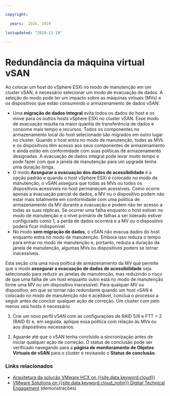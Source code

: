 ```yaml
---

copyright:

  years:  2016, 2019

lastupdated: "2018-11-19"

---
```


# Redundância da máquina virtual vSAN

Ao colocar um host do vSphere ESXi no modo de manutenção em um cluster vSAN, é necessário selecionar um modo de evacuação de dados. A seleção do modo pode ter um impacto sobre as máquinas virtuais (MVs) e os dispositivos que estão consumindo o armazenamento de dados vSAN:
* Uma **migração de dados integral** evita todos os dados do host e os move para os outros hosts vSphere ESXi no cluster vSAN. Esse modo de evacuação resulta na maior quantia de transferência de dados e consome mais tempo e recursos. Todos os componentes no armazenamento local do host selecionado são migrados em outro lugar no cluster. Quando o host entra no modo de manutenção, todas as MVs e os dispositivos têm acesso aos seus componentes de armazenamento e ainda estão em conformidade com suas políticas de armazenamento designadas. A evacuação de dados integral pode levar muito tempo e pode fazer com que a janela de manutenção para um upgrade tenha uma duração longa.
* O modo **Assegurar a evacuação dos dados de acessibilidade** é a opção padrão e quando o host vSphere ESXi é colocado no modo de manutenção, o vSAN assegura que todas as MVs ou todos os dispositivos acessíveis no host permaneçam acessíveis. Como ocorre apenas a evacuação parcial de dados, a MV ou o dispositivo podem não estar mais totalmente em conformidade com uma política de armazenamento da MV durante a evacuação e podem não ter acesso a todas as suas réplicas. Se ocorrer uma falha enquanto o host estiver no modo de manutenção e o nível primário de falhas a ser tolerado estiver configurado como 1, a perda de dados ocorrerá e a MV ou o dispositivo poderá ficar indisponível.
* No modo **sem migração de dados**, o vSAN não evacua dados do host enquanto entra no modo de manutenção. Embora isso reduza o tempo para entrar no modo de manutenção e, portanto, reduza a duração da janela de manutenção, algumas MVs ou dispositivos podem se tornar inacessíveis.

Esta seção cria uma nova política de armazenamento da MV que permite que o modo **assegurar a evacuação de dados de acessibilidade** seja selecionado para reduzir as janelas de manutenção, mas reduzindo o risco de que uma falha de um host enquanto outro está no modo de manutenção torne uma MV ou um dispositivo inacessível. Para qualquer MV ou dispositivo, em que se tornar não redundante quando um host vSAN é colocado no modo de manutenção não é aceitável, conclua o processo a seguir antes de concluir qualquer ação de correção. Um cluster com pelo menos seis hosts é necessário.

1. Crie um novo perfil vSAN com as configurações de RAID 5/6 e FTT = 2 (RAID 6) e, em seguida, aplique essa política com relação às MVs ou aos dispositivos necessários.

2. Aguarde até que o vSAN tenha concluído a sincronização antes de iniciar qualquer ação de correção. O status de conclusão pode ser verificado navegando para a **página de monitoramento de Objetos Virtuais de vSAN** para o cluster e revisando o **Status de conclusão**.

### Links relacionados

* [Arquitetura da solução VMware HCX on {{site.data.keyword.cloud}}](https://www.ibm.com/cloud/garage/files/HCX_Architecture_Design.pdf)
* [VMware Solutions on	{{site.data.keyword.cloud_notm}} Digital Technical Engagement](https://ibm-dte.mybluemix.net/ibm-vmware) (demonstrações)
